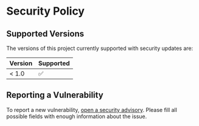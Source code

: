 # Security Policy

## Supported Versions

The versions of this project currently supported with security updates are:

| Version | Supported          |
| ------- | ------------------ |
| < 1.0   | :white_check_mark: |

## Reporting a Vulnerability

To report a new vulnerability, [open a security advisory](https://github.com/albertms10/music_notes/security/advisories/new).
Please fill all possible fields with enough information about the issue.

